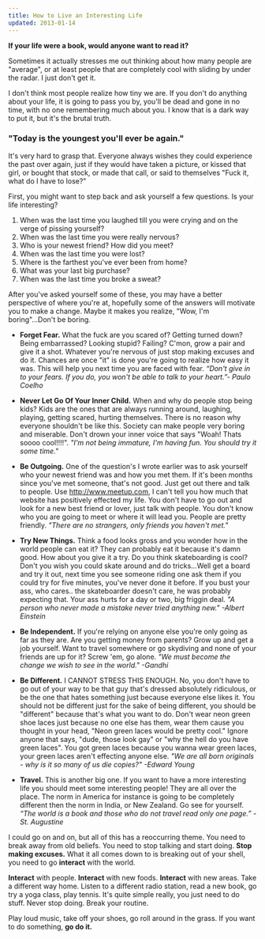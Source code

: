 ```yaml
---
title: How to Live an Interesting Life
updated: 2013-01-14
---
```


**If your life were a book, would anyone want to read it?**

Sometimes it actually stresses me out thinking about how many people are "average", or at least people that are completely cool with sliding by under the radar. I just don't get it. 

I don't think most people realize how tiny we are. If you don't do anything about your life, it is going to pass you by, you'll be dead and gone in no time, with no one remembering much about you. I know that is a dark way to put it, but it's the brutal truth.

### "Today is the youngest you'll ever be again."

It's very hard to grasp that. Everyone always wishes they could experience the past over again, just if they would have taken a picture, or kissed that girl, or bought that stock, or made that call, or said to themselves "Fuck it, what do I have to lose?"

First, you might want to step back and ask yourself a few questions. Is your life interesting? 

1. When was the last time you laughed till you were crying and on the verge of pissing yourself?
2. When was the last time you were really nervous?
3. Who is your newest friend? How did you meet?
4. When was the last time you were lost?
5. Where is the farthest you've ever been from home?
6. What was your last big purchase?
7. When was the last time you broke a sweat?

After you've asked yourself some of these, you may have a better perspective of where you're at, hopefully some of the answers will motivate you to make a change. Maybe it makes you realize, "Wow, I'm boring"...Don't be boring.

* **Forget Fear.** What the fuck are you scared of? Getting turned down? Being embarrassed? Looking stupid? Failing? C'mon, grow a pair and give it a shot. Whatever you're nervous of just stop making excuses and do it. Chances are once "it" is done you're going to realize how easy it was. This will help you next time you are faced with fear. _“Don't give in to your fears. If you do, you won't be able to talk to your heart.”- Paulo Coelho_

* **Never Let Go Of Your Inner Child.** When and why do people stop being kids? Kids are the ones that are always running around, laughing, playing, getting scared, hurting themselves. There is no reason why everyone shouldn't be like this. Society can make people very boring and miserable. Don't drown your inner voice that says "Woah! Thats soooo cool!!!!". _"I'm not being immature, I'm having fun. You should try it some time."_

* **Be Outgoing.** One of the question's I wrote earlier was to ask yourself who your newest friend was and how you met them. If it's been months since you've met someone, that's not good. Just get out there and talk to people. Use http://www.meetup.com, I can't tell you how much that website has positively effected my life. You don't have to go out and look for a new best friend or lover, just talk with people. You don't know who you are going to meet or where it will lead you. People are pretty friendly. _"There are no strangers, only friends you haven't met."_

* **Try New Things.** Think a food looks gross and you wonder how in the world people can eat it? They can probably eat it because it's damn good. How about you give it a try. Do you think skateboarding is cool? Don't you wish you could skate around and do tricks...Well get a board and try it out, next time you see someone riding one ask them if you could try for five minutes, you've never done it before. If you bust your ass, who cares.. the skateboarder doesn't care, he was probably expecting that. Your ass hurts for a day or two, big friggin deal. _"A person who never made a mistake never tried anything new." -Albert Einstein_

* **Be Independent.** If you're relying on anyone else you're only going as far as they are. Are you getting money from parents? Grow up and get a job yourself. Want to travel somewhere or go skydiving and none of your friends are up for it? Screw 'em, go alone. _"We must become the change we wish to see in the world." -Gandhi_

* **Be Different.** I CANNOT STRESS THIS ENOUGH. No, you don't have to go out of your way to be that guy that's dressed absolutely ridiculous, or be the one that hates something just because everyone else likes it. You should not be different just for the sake of being different, you should be "different" because that's what you want to do. Don't wear neon green shoe laces just because no one else has them, wear them cause you thought in your head, "Neon green laces would be pretty cool." Ignore anyone that says, "dude, those look gay" or "why the hell do you have green laces". You got green laces because you wanna wear green laces, your green laces aren't effecting anyone else. _"We are all born originals - why is it so many of us die copies?" -Edward Young_

* **Travel.** This is another big one. If you want to have a more interesting life you should meet some interesting people! They are all over the place. The norm in America for instance is going to be completely different then the norm in India, or New Zealand. Go see for yourself.  _“The world is a book and those who do not travel read only one page.” -St. Augustine_

I could go on and on, but all of this has a reoccurring theme. You need to break away from old beliefs. You need to stop talking and start doing. **Stop making excuses.** What it all comes down to is breaking out of your shell, you need to go **interact** with the world.

**Interact** with people. **Interact** with new foods. **Interact** with new areas. Take a different way home. Listen to a different radio station, read a new book, go try a yoga class, play tennis. It's quite simple really, you just need to do stuff. Never stop doing. Break your routine.

Play loud music, take off your shoes, go roll around in the grass. If you want to do something, **go do it.**
